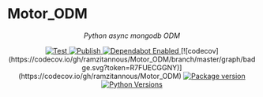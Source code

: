 # Motor_ODM

<p align="center">
    <em>Python async mongodb ODM</em>
</p>

<p align="center">
<a href="https://github.com/ramzitannous/Motor_ODM/actions?query=workflow%3ATest" target="_blank">
    <img src="https://github.com/ramzitannous/Motor_ODM/workflows/Test/badge.svg" alt="Test">
</a>
<a href="https://github.com/ramzitannous/Motor_ODM/actions?query=workflow%3APublish" target="_blank">
    <img src="https://github.com/ramzitannous/Motor_ODM/workflows/Publish/badge.svg" alt="Publish">
</a>
<a href="https://dependabot.com/" target="_blank">
    <img src="https://flat.badgen.net/dependabot/ramzitannous/Motor_ODM?icon=dependabot" alt="Dependabot Enabled">
</a>
[![codecov](https://codecov.io/gh/ramzitannous/Motor_ODM/branch/master/graph/badge.svg?token=R7FUECGGNY)](https://codecov.io/gh/ramzitannous/Motor_ODM)
<a href="https://pypi.org/project/motor_odm" target="_blank">
    <img src="https://img.shields.io/pypi/v/motor_odm?color=%2334D058&label=pypi%20package" alt="Package version">
</a>
<a href="https://pypi.org/project/motor_odm/" target="_blank">
    <img src="https://img.shields.io/pypi/pyversions/motor_odm.svg" alt="Python Versions">
</a>

